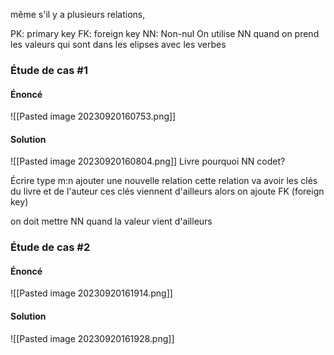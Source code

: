 même s'il y a plusieurs relations, 

PK: primary key
FK: foreign key
NN: Non-nul
On utilise NN quand on prend les valeurs qui sont dans les elipses avec les verbes
### Étude de cas #1
#### Énoncé
![[Pasted image 20230920160753.png]]

#### Solution

![[Pasted image 20230920160804.png]]
Livre
pourquoi NN codet?

Écrire
type m:n
ajouter une nouvelle relation
cette relation va avoir les clés du livre et de l'auteur
ces clés viennent d'ailleurs alors on ajoute FK (foreign key)

on doit mettre NN quand la valeur vient d'ailleurs

### Étude de cas #2
#### Énoncé
![[Pasted image 20230920161914.png]]

#### Solution
![[Pasted image 20230920161928.png]]

